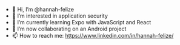 - 👋 Hi, I’m @hannah-felize
- 👀 I’m interested in application security
- 🌱 I’m currently learning Expo with JavaScript and React
- 💞️ I’m now collaborating on an Android project
- 📫 How to reach me: https://www.linkedin.com/in/hannah-felize/
<!---
hannah-felize/hannah-felize is a ✨ special ✨ repository because its `README.md` (this file) appears on your GitHub profile.
You can click the Preview link to take a look at your changes.
--->
